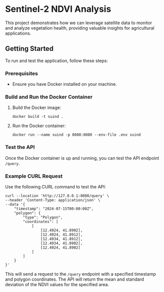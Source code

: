<h1>Sentinel-2 NDVI Analysis</h1>

<p>This project demonstrates how we can leverage satellite data to monitor and analyze vegetation health, providing valuable insights for agricultural applications.</p>

<h2>Getting Started</h2>

<p>To run and test the application, follow these steps:</p>

<h3>Prerequisites</h3>
<ul>
  <li>Ensure you have Docker installed on your machine.</li>
</ul>

<h3>Build and Run the Docker Container</h3>

<ol>
  <li>
    <p>Build the Docker image:</p>
    <pre><code>docker build -t suind .</code></pre>
  </li>
  <li>
    <p>Run the Docker container:</p>
    <pre><code>docker run --name suind -p 8080:8080 --env-file .env suind</code></pre>
  </li>
</ol>

<h3>Test the API</h3>

<p>Once the Docker container is up and running, you can test the API endpoint <code>/query</code>.</p>

<h3>Example CURL Request</h3>

<p>Use the following CURL command to test the API:</p>

<pre><code>curl --location 'http://127.0.0.1:8080/query' \
--header 'Content-Type: application/json' \
--data '{
    "timestamp": "2024-07-15T00:00:00Z",
    "polygon": {
        "type": "Polygon",
        "coordinates": [
            [
                [12.4924, 41.8902],
                [12.4924, 41.8912],
                [12.4934, 41.8912],
                [12.4934, 41.8902],
                [12.4924, 41.8902]
            ]
        ]
    }
}'</code></pre>

<p>This will send a request to the <code>/query</code> endpoint with a specified timestamp and polygon coordinates. The API will return the mean and standard deviation of the NDVI values for the specified area.</p>
